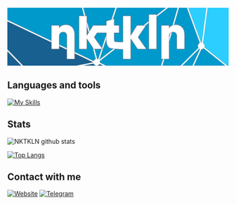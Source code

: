 ![Header](https://github.com/NKTKLN/NKTKLN/blob/main/attachments/background.png)

## Languages and tools
[![My Skills](https://skillicons.dev/icons?i=py,go,ts,git,docker,linux,postgres,redis,react,tailwind)](https://skillicons.dev)

## Stats
![NKTKLN github stats](https://github-readme-stats.vercel.app/api?username=NKTKLN&count_private=true&show_icons=true)

[![Top Langs](https://github-readme-stats.vercel.app/api/top-langs/?username=NKTKLN&layout=compact)](https://github.com/anuraghazra/github-readme-stats)

## Contact with me
[![Website](https://img.shields.io/badge/website-000000?style=for-the-badge&logo=About.me&logoColor=white)](https://nktkln.com)
[![Telegram](https://img.shields.io/badge/Telegram-2CA5E0?style=for-the-badge&logo=telegram&logoColor=white)](https://t.me/NKTKLN)

